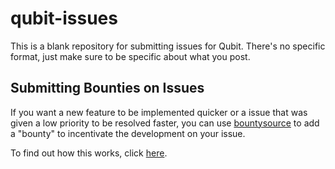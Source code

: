 # qubit-issues
This is a blank repository for submitting issues for Qubit. There's no specific format, just make sure to be specific about what you post.

## Submitting Bounties on Issues

If you want a new feature to be implemented quicker or a issue that was given a low priority to be resolved faster, you can use [bountysource] to add a "bounty" to incentivate the development on your issue.

To find out how this works, click [here].

[bountysource]: https://www.bountysource.com
[here]: https://github.com/bountysource/core/wiki/Frequently-Asked-Questions#how-does-bountysource-work
